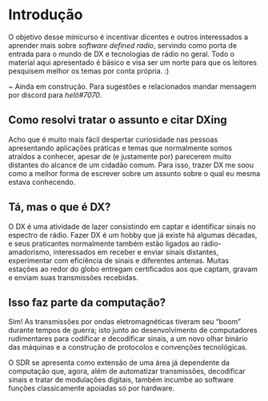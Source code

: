 # Introdução

O objetivo desse minicurso é incentivar dicentes e outros interessados a aprender mais sobre *software defined radio*, servindo como porta de entrada para o mundo de DX e tecnologias de rádio no geral. Todo o material aqui apresentado é básico e visa ser um norte para que os leitores pesquisem melhor os temas por conta própria. :)

~ Ainda em construção. Para sugestões e relacionados mandar mensagem por discord para *helô#7070*.

## Como resolvi tratar o assunto e citar DXing

Acho que é muito mais fácil despertar curiosidade nas pessoas apresentando aplicações práticas e temas que normalmente somos atraídos a conhecer, apesar de (e justamente por) parecerem muito distantes do alcance de um cidadão comum. Para isso, trazer DX me soou como a melhor forma de escrever sobre um assunto sobre o qual eu mesma estava conhecendo.

## Tá, mas o que é DX?

O DX é uma atividade de lazer consistindo em captar e identificar sinais no espectro de rádio. Fazer DX é um hobby que já existe há algumas décadas, e seus praticantes normalmente também estão ligados ao rádio-amadorismo, interessados em receber e enviar sinais distantes, experimentar com eficiência de sinais e diferentes antenas. Muitas estações ao redor do globo entregam certificados aos que captam, gravam e enviam suas transmissões recebidas.

## Isso faz parte da computação?

Sim! As transmissões por ondas eletromagnéticas tiveram seu “boom” durante tempos de guerra; isto junto ao desenvolvimento de computadores rudimentares para codificar e decodificar sinais, a um novo olhar binário das máquinas e a construção de protocolos e convenções tecnológicas. 

O SDR se apresenta como extensão de uma área já dependente da computação que, agora, além de automatizar transmissões, decodificar sinais e tratar de modulações digitais, também incumbe ao software funções classicamente apoiadas só por hardware.